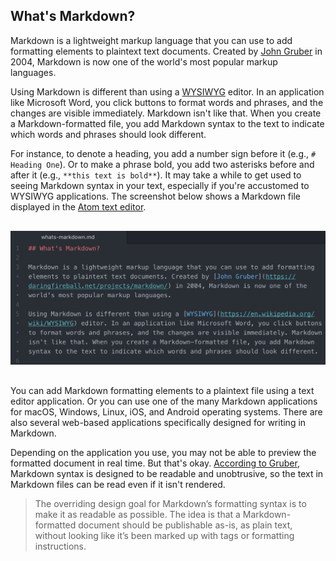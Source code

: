 ## What's Markdown?

Markdown is a lightweight markup language that you can use to add formatting elements to plaintext text documents. Created by [John Gruber](https://daringfireball.net/projects/markdown/) in 2004, Markdown is now one of the world's most popular markup languages.

Using Markdown is different than using a [WYSIWYG](https://en.wikipedia.org/wiki/WYSIWYG) editor. In an application like Microsoft Word, you click buttons to format words and phrases, and the changes are visible immediately. Markdown isn't like that. When you create a Markdown-formatted file, you add Markdown syntax to the text to indicate which words and phrases should look different.

For instance, to denote a heading, you add a number sign before it (e.g., `# Heading One`). Or to make a phrase bold, you add two asterisks before and after it (e.g., `**this text is bold**`). It may take a while to get used to seeing Markdown syntax in your text, especially if you're accustomed to WYSIWYG applications. The screenshot below shows a Markdown file displayed in the [Atom text editor](https://atom.io).

<div style="text-align:center; margin:30px 0">
  <img src="/assets/images/atom.png" class="img-fluid" alt="Markdown file in the Atom text editor">
</div>

You can add Markdown formatting elements to a plaintext file using a text editor application. Or you can use one of the many Markdown applications for macOS, Windows, Linux, iOS, and Android operating systems. There are also several web-based applications specifically designed for writing in Markdown.

Depending on the application you use, you may not be able to preview the formatted document in real time. But that's okay. [According to Gruber](https://daringfireball.net/projects/markdown/), Markdown syntax is designed to be readable and unobtrusive, so the text in Markdown files can be read even if it isn't rendered.

> The overriding design goal for Markdown’s formatting syntax is to make it as readable as possible. The idea is that a Markdown-formatted document should be publishable as-is, as plain text, without looking like it’s been marked up with tags or formatting instructions.
